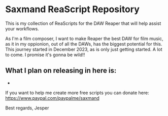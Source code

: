 # Saxmand ReaScript Repository

This is my collection of ReaScripts for the DAW Reaper that will help assist your workflows. 

As I'm a film composer, I want to make Reaper the best DAW for film music, as it in my oppionion, out of all the DAWs, has the biggest potential for this. 
This journey started in December 2023, as is only just getting started. A lot to come. I promise it's gonna be wild!! 

What I plan on releasing in here is:
- 
- 

If you want to help me create more free scripts you can donate here: https://www.paypal.com/paypalme/saxmand

Best regards, Jesper
